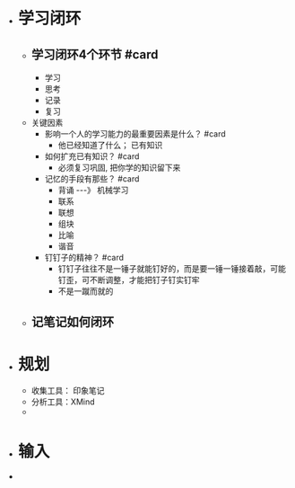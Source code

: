 - # 学习闭环
	- ## 学习闭环4个环节 #card
		- 学习
		- 思考
		- 记录
		- 复习
	- 关键因素
		- 影响一个人的学习能力的最重要因素是什么？ #card
			- 他已经知道了什么； 已有知识
		- 如何扩充已有知识？ #card
			- 必须复习巩固, 把你学的知识留下来
		- 记忆的手段有那些？ #card
			- 背诵  ---》 机械学习
			- 联系
			- 联想
			- 组块
			- 比喻
			- 谐音
		- 钉钉子的精神？ #card
			- 钉钉子往往不是一锤子就能钉好的，而是要一锤一锤接着敲，可能钉歪，可不断调整，才能把钉子钉实钉牢
			- 不是一蹴而就的
	- ## 记笔记如何闭环
- # 规划
	- 收集工具： 印象笔记
	- 分析工具：XMind
	-
- # 输入
-
